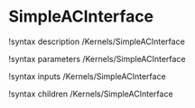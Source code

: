 # SimpleACInterface
!syntax description /Kernels/SimpleACInterface

!syntax parameters /Kernels/SimpleACInterface

!syntax inputs /Kernels/SimpleACInterface

!syntax children /Kernels/SimpleACInterface
